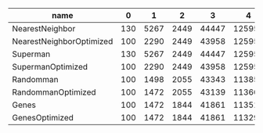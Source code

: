 |      name                |   0 |     1 |     2 |     3 |      4 |
|--------------------------|-----|-------|-------|-------|--------|
| NearestNeighbor          | 130 |  5267 |  2449 | 44447 | 125952 |
| NearestNeighborOptimized | 100 |  2290 |  2449 | 43958 | 125952 |
| Superman                 | 130 |  5267 |  2449 | 44447 | 125952 |
| SupermanOptimized        | 100 |  2290 |  2449 | 43958 | 125952 |
| Randomman                | 100 |  1498 |  2055 | 43343 | 113857 |
| RandommanOptimized       | 100 |  1472 |  2055 | 43139 | 113668 |
| Genes                    | 100 |  1472 |  1844 | 41861 | 113510 |
| GenesOptimized           | 100 |  1472 |  1844 | 41861 | 113294 |